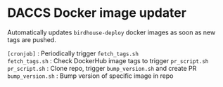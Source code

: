 # DACCS Docker image updater


Automatically updates `birdhouse-deploy` docker images as soon as new tags are pushed.


`[cronjob]` : Periodically trigger `fetch_tags.sh`
<br>
`fetch_tags.sh` : Check DockerHub image tags to trigger `pr_script.sh`
<br>
`pr_script.sh` : Clone repo, trigger `bump_version.sh` and create PR
<br>
`bump_version.sh` : Bump version of specific image in repo


